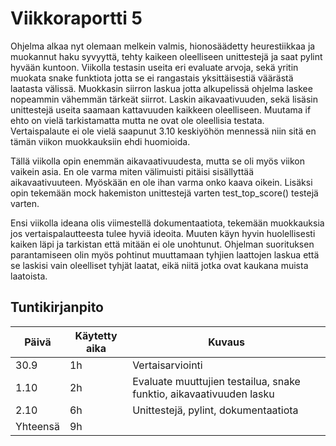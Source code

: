 # Viikkoraportti 5

Ohjelma alkaa nyt olemaan melkein valmis, hionosäädetty heurestiikkaa ja muokannut haku syvyyttä, tehty kaikeen oleelliseen unittestejä ja saat pylint hyvään kuntoon. Viikolla testasin useita eri evaluate arvoja, sekä yritin muokata snake funktiota jotta se ei rangastais yksittäisestiä väärästä laatasta välissä. Muokkasin siirron laskua jotta alkupelissä ohjelma laskee nopeammin vähemmän tärkeät siirrot. Laskin aikavaativuuden, sekä lisäsin unittestejä useita saamaan kattavuuden kaikkeen oleelliseen. Muutama if ehto on vielä tarkistamatta mutta ne ovat ole oleellisia testata. Vertaispalaute ei ole vielä saapunut 3.10 keskiyöhön mennessä niin sitä en tämän viikon muokkauksiin ehdi huomioida. 

Tällä viikolla opin enemmän aikavaativuudesta, mutta se oli myös viikon vaikein asia. En ole varma miten välimuisti pitäisi sisällyttää aikavaativuuteen. Myöskään en ole ihan varma onko kaava oikein. Lisäksi opin tekemään mock hakemiston unittestejä varten test_top_score() testejä varten. 

Ensi viikolla ideana olis viimestellä dokumentaatiota, tekemään muokkauksia jos vertaispalautteesta tulee hyviä ideoita. Muuten käyn hyvin huolellisesti kaiken läpi ja tarkistan että mitään ei ole unohtunut. Ohjelman suorituksen parantamiseen olin myös pohtinut muuttamaan tyhjien laattojen laskua että se laskisi vain oleelliset tyhjät laatat, eikä niitä jotka ovat kaukana muista laatoista. 


## Tuntikirjanpito

| Päivä | Käytetty aika | Kuvaus |
|-------|------------|------------|
| 30.9   |     1h      | Vertaisarviointi|
| 1.10  |     2h      | Evaluate muuttujien testailua, snake funktio, aikavaativuuden lasku|
| 2.10   |     6h      | Unittestejä, pylint, dokumentaatiota|
| Yhteensä   |     9h      |  |
